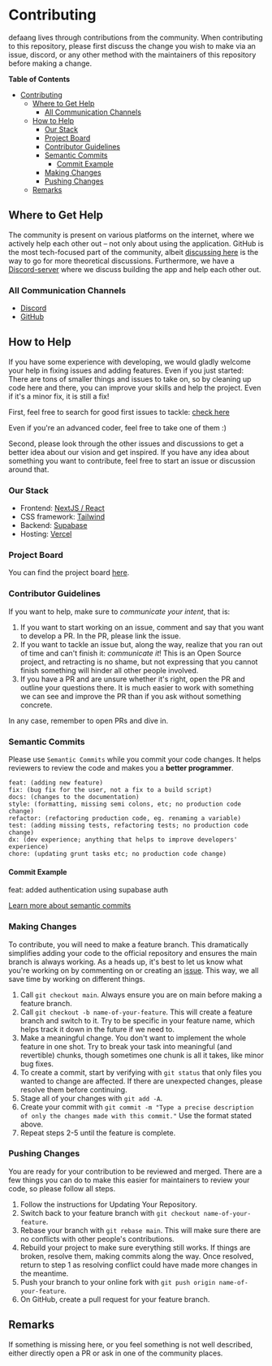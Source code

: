 # Contributing

defaang lives through contributions from the community. When contributing to this repository, please first discuss the change you wish to make via an issue, discord, or any other method with the maintainers of this repository before making a change.

**Table of Contents**

- [Contributing](#contributing)
  - [Where to Get Help](#where-to-get-help)
    - [All Communication Channels](#all-communication-channels)
  - [How to Help](#how-to-help)
    - [Our Stack](#our-stack)
    - [Project Board](#project-board)
    - [Contributor Guidelines](#contributor-guidelines)
    - [Semantic Commits](#semantic-commits)
      - [Commit Example](#commit-example)
    - [Making Changes](#making-changes)
    - [Pushing Changes](#pushing-changes)
  - [Remarks](#remarks)

## Where to Get Help

The community is present on various platforms on the internet, where we actively help each other out – not only about using the application. GitHub is the most tech-focused part of the community, albeit [discussing here](https://github.com/ykdojo/defaang/discussions) is the way to go for more theoretical discussions. Furthermore, we have a [Discord-server](https://discord.gg/aJp6Fypb) where we discuss building the app and help each other out.

### All Communication Channels

- [Discord](https://discord.gg/aJp6Fypb)
- [GitHub](https://github.com/ykdojo/defaang/discussions)

## How to Help

If you have some experience with developing, we would gladly welcome your help in fixing issues and adding features. Even if you just started: There are tons of smaller things and issues to take on, so by cleaning up code here and there, you can improve your skills and help the project. Even if it's a minor fix, it is still a fix!

First, feel free to search for good first issues to tackle: [check here](https://github.com/ykdojo/defaang/labels/good%20first%20issue)

Even if you're an advanced coder, feel free to take one of them :)

Second, please look through the other issues and discussions to get a better idea about our vision and get inspired. If you have any idea about something you want to contribute, feel free to start an issue or discussion around that.

### Our Stack

- Frontend: [NextJS / React](https://nextjs.org/)
- CSS framework: [Tailwind](https://tailwindcss.com/)
- Backend: [Supabase](https://supabase.com/)
- Hosting: [Vercel](https://vercel.com/)

### Project Board

You can find the project board [here](https://github.com/users/ykdojo/projects/1/views/1).

### Contributor Guidelines

If you want to help, make sure to _communicate your intent_, that is:

1. If you want to start working on an issue, comment and say that you want to develop a PR. In the PR, please link the issue.
2. If you want to tackle an issue but, along the way, realize that you ran out of time and can't finish it: _communicate it_! This is an Open Source project, and retracting is no shame, but not expressing that you cannot finish something will hinder all other people involved.
3. If you have a PR and are unsure whether it's right, open the PR and outline your questions there. It is much easier to work with something we can see and improve the PR than if you ask without something concrete.

In any case, remember to open PRs and dive in.

### Semantic Commits

Please use `Semantic Commits` while you commit your code changes. It helps reviewers to review the code and makes you a **better programmer**.

```feat: (new feature for the user, not a new feature for build script)
feat: (adding new feature)
fix: (bug fix for the user, not a fix to a build script)
docs: (changes to the documentation)
style: (formatting, missing semi colons, etc; no production code change)
refactor: (refactoring production code, eg. renaming a variable)
test: (adding missing tests, refactoring tests; no production code change)
dx: (dev experience; anything that helps to improve developers' experience)
chore: (updating grunt tasks etc; no production code change)
```

#### Commit Example

feat: added authentication using supabase auth

[Learn more about semantic commits](https://www.conventionalcommits.org/en/v1.0.0/)

### Making Changes

To contribute, you will need to make a feature branch. This dramatically simplifies adding your code to the official repository and ensures the main branch is always working. As a heads up, it's best to let us know what you're working on by commenting on or creating an [issue](https://github.com/ykdojo/defaang/issues). This way, we all save time by working on different things.

1. Call `git checkout main`. Always ensure you are on main before making a feature branch.
2. Call `git checkout -b name-of-your-feature`. This will create a feature branch and switch to it. Try to be specific in your feature name, which helps track it down in the future if we need to.
3. Make a meaningful change. You don't want to implement the whole feature in one shot. Try to break your task into meaningful (and revertible) chunks, though sometimes one chunk is all it takes, like minor bug fixes.
4. To create a commit, start by verifying with `git status` that only files you wanted to change are affected. If there are unexpected changes, please resolve them before continuing.
5. Stage all of your changes with `git add -A`.
6. Create your commit with `git commit -m "Type a precise description of only the changes made with this commit."` Use the format stated above.
7. Repeat steps 2-5 until the feature is complete.

### Pushing Changes

You are ready for your contribution to be reviewed and merged. There are a few things you can do to make this easier for maintainers to review your code, so please follow all steps.

1. Follow the instructions for Updating Your Repository.
2. Switch back to your feature branch with `git checkout name-of-your-feature`.
3. Rebase your branch with `git rebase main`. This will make sure there are no conflicts with other people's contributions.
4. Rebuild your project to make sure everything still works. If things are broken, resolve them, making commits along the way. Once resolved, return to step 1 as resolving conflict could have made more changes in the meantime.
5. Push your branch to your online fork with `git push origin name-of-your-feature`.
6. On GitHub, create a pull request for your feature branch.

## Remarks

If something is missing here, or you feel something is not well described, either directly open a PR or ask in one of the community places.
